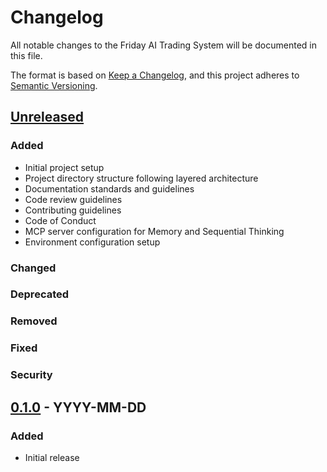 # Changelog

All notable changes to the Friday AI Trading System will be documented in this file.

The format is based on [Keep a Changelog](https://keepachangelog.com/en/1.0.0/),
and this project adheres to [Semantic Versioning](https://semver.org/spec/v2.0.0.html).

## [Unreleased]

### Added
- Initial project setup
- Project directory structure following layered architecture
- Documentation standards and guidelines
- Code review guidelines
- Contributing guidelines
- Code of Conduct
- MCP server configuration for Memory and Sequential Thinking
- Environment configuration setup

### Changed

### Deprecated

### Removed

### Fixed

### Security

## [0.1.0] - YYYY-MM-DD

### Added
- Initial release

[Unreleased]: https://github.com/username/friday-ai-trading-system/compare/v0.1.0...HEAD
[0.1.0]: https://github.com/username/friday-ai-trading-system/releases/tag/v0.1.0